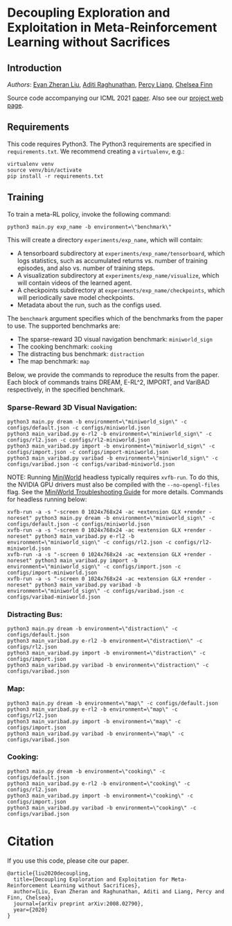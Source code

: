 # Decoupling Exploration and Exploitation in Meta-Reinforcement Learning without Sacrifices
## Introduction

*Authors*: [Evan Zheran Liu](https://cs.stanford.edu/~evanliu/), [Aditi Raghunathan](https://stanford.edu/~aditir/), [Percy Liang](https://cs.stanford.edu/~pliang/), [Chelsea Finn](https://ai.stanford.edu/~cbfinn/)

Source code accompanying our ICML 2021 [paper](https://arxiv.org/abs/2008.02790).
Also see our [project web page](https://ezliu.github.io/dream/).

## Requirements

This code requires Python3.
The Python3 requirements are specified in `requirements.txt`.
We recommend creating a `virtualenv`, e.g.:

```
virtualenv venv
source venv/bin/activate
pip install -r requirements.txt
```

## Training

To train a meta-RL policy, invoke the following command:

```
python3 main.py exp_name -b environment=\"benchmark\"
```

This will create a directory `experiments/exp_name`, which will contain:

- A tensorboard subdirectory at `experiments/exp_name/tensorboard`, which logs
  statistics, such as accumulated returns vs. number of training episodes, and
  also vs. number of training steps.
- A visualization subdirectory at `experiments/exp_name/visualize`, which will
  contain videos of the learned agent.
- A checkpoints subdirectory at `experiments/exp_name/checkpoints`, which will
  periodically save model checkpoints.
- Metadata about the run, such as the configs used.

The `benchmark` argument specifies which of the benchmarks from the paper to use.
The supported benchmarks are:
- The sparse-reward 3D visual navigation benchmark: `miniworld_sign`
- The cooking benchmark: `cooking`
- The distracting bus benchmark: `distraction`
- The map benchmark: `map`

Below, we provide the commands to reproduce the results from the paper.
Each block of commands trains DREAM, E-RL^2, IMPORT, and VariBAD respectively,
in the specified benchmark.

### Sparse-Reward 3D Visual Navigation:

```
python3 main.py dream -b environment=\"miniworld_sign\" -c configs/default.json -c configs/miniworld.json
python3 main_varibad.py e-rl2 -b environment=\"miniworld_sign\" -c configs/rl2.json -c configs/rl2-miniworld.json
python3 main_varibad.py import -b environment=\"miniworld_sign\" -c configs/import.json -c configs/import-miniworld.json
python3 main_varibad.py varibad -b environment=\"miniworld_sign\" -c configs/varibad.json -c configs/varibad-miniworld.json
```

NOTE: Running [MiniWorld](https://github.com/maximecb/gym-miniworld) headless typically requires `xvfb-run`.
To do this, the NVIDIA GPU drivers must also be compiled with the `--no-opengl-files` flag.
See the [MiniWorld Troubleshooting Guide](https://github.com/maximecb/gym-miniworld/blob/master/docs/troubleshooting.md) for more details.
Commands for headless running below:

```
xvfb-run -a -s "-screen 0 1024x768x24 -ac +extension GLX +render -noreset" python3 main.py dream -b environment=\"miniworld_sign\" -c configs/default.json -c configs/miniworld.json
xvfb-run -a -s "-screen 0 1024x768x24 -ac +extension GLX +render -noreset" python3 main_varibad.py e-rl2 -b environment=\"miniworld_sign\" -c configs/rl2.json -c configs/rl2-miniworld.json
xvfb-run -a -s "-screen 0 1024x768x24 -ac +extension GLX +render -noreset" python3 main_varibad.py import -b environment=\"miniworld_sign\" -c configs/import.json -c configs/import-miniworld.json
xvfb-run -a -s "-screen 0 1024x768x24 -ac +extension GLX +render -noreset" python3 main_varibad.py varibad -b environment=\"miniworld_sign\" -c configs/varibad.json -c configs/varibad-miniworld.json
```

### Distracting Bus:

```
python3 main.py dream -b environment=\"distraction\" -c configs/default.json
python3 main_varibad.py e-rl2 -b environment=\"distraction\" -c configs/rl2.json
python3 main_varibad.py import -b environment=\"distraction\" -c configs/import.json
python3 main_varibad.py varibad -b environment=\"distraction\" -c configs/varibad.json
```

### Map:

```
python3 main.py dream -b environment=\"map\" -c configs/default.json
python3 main_varibad.py e-rl2 -b environment=\"map\" -c configs/rl2.json
python3 main_varibad.py import -b environment=\"map\" -c configs/import.json
python3 main_varibad.py varibad -b environment=\"map\" -c configs/varibad.json
```

### Cooking:

```
python3 main.py dream -b environment=\"cooking\" -c configs/default.json
python3 main_varibad.py e-rl2 -b environment=\"cooking\" -c configs/rl2.json
python3 main_varibad.py import -b environment=\"cooking\" -c configs/import.json
python3 main_varibad.py varibad -b environment=\"cooking\" -c configs/varibad.json
```

# Citation

If you use this code, please cite our paper.

```
@article{liu2020decoupling,
  title={Decoupling Exploration and Exploitation for Meta-Reinforcement Learning without Sacrifices},
  author={Liu, Evan Zheran and Raghunathan, Aditi and Liang, Percy and Finn, Chelsea},
  journal={arXiv preprint arXiv:2008.02790},
  year={2020}
}
```
